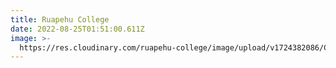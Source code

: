 ```yaml
---
title: Ruapehu College
date: 2022-08-25T01:51:00.611Z
image: >-
  https://res.cloudinary.com/ruapehu-college/image/upload/v1724382086/Collage_qdpecz.png
---
```


